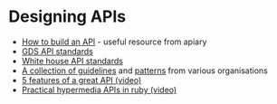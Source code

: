 # Designing APIs

* [How to build an API](https://apiary.io/how-to-build-api) - useful resource from apiary
* [GDS API standards](https://www.gov.uk/guidance/gds-api-technical-and-data-standards) 
* [White house API standards](https://github.com/WhiteHouse/api-standards)
* [A collection of guidelines](http://apistylebook.com/design/guidelines/) and [patterns](http://apistylebook.com/design/topics/) from various organisations
* [5 features of a great API (video)](https://youtu.be/L9oR4U2nVhQ)
* [Practical hypermedia APIs in ruby (video)](https://skillsmatter.com/skillscasts/10029-practical-hypermedia-apis-in-ruby)
